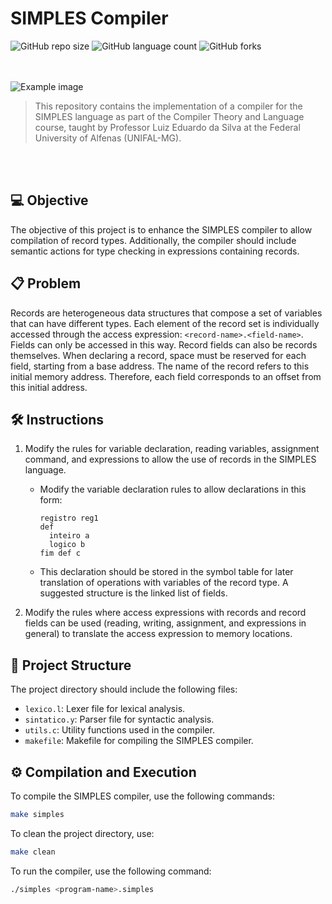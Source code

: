 # SIMPLES Compiler

![GitHub repo size](https://img.shields.io/github/repo-size/giovananog/SIMPLES-compiler?style=for-the-badge)
![GitHub language count](https://img.shields.io/github/languages/count/giovananog/SIMPLES-compiler?style=for-the-badge)
![GitHub forks](https://img.shields.io/github/forks/giovananog/SIMPLES-compiler?style=for-the-badge)

<br><br>
<img src="https://www.unifal-mg.edu.br/portal2/wp-content/uploads/sites/52/2018/04/cropped-logo-unifal-1.png" alt="Example image">

> This repository contains the implementation of a compiler for the SIMPLES language as part of the Compiler Theory and Language course, taught by Professor Luiz Eduardo da Silva at the Federal University of Alfenas (UNIFAL-MG).

<br><br>
## 💻 Objective

The objective of this project is to enhance the SIMPLES compiler to allow compilation of record types. Additionally, the compiler should include semantic actions for type checking in expressions containing records.

## 📋 Problem

Records are heterogeneous data structures that compose a set of variables that can have different types. Each element of the record set is individually accessed through the access expression: `<record-name>.<field-name>`. Fields can only be accessed in this way. Record fields can also be records themselves. When declaring a record, space must be reserved for each field, starting from a base address. The name of the record refers to this initial memory address. Therefore, each field corresponds to an offset from this initial address.

## 🛠️ Instructions

1. Modify the rules for variable declaration, reading variables, assignment command, and expressions to allow the use of records in the SIMPLES language.
   - Modify the variable declaration rules to allow declarations in this form:
     ```
     registro reg1
     def
       inteiro a
       logico b
     fim def c
     ```
   - This declaration should be stored in the symbol table for later translation of operations with variables of the record type. A suggested structure is the linked list of fields.

2. Modify the rules where access expressions with records and record fields can be used (reading, writing, assignment, and expressions in general) to translate the access expression to memory locations.

## 📁 Project Structure

The project directory should include the following files:

- `lexico.l`: Lexer file for lexical analysis.
- `sintatico.y`: Parser file for syntactic analysis.
- `utils.c`: Utility functions used in the compiler.
- `makefile`: Makefile for compiling the SIMPLES compiler.

## ⚙️ Compilation and Execution

To compile the SIMPLES compiler, use the following commands:

```bash
make simples
```
To clean the project directory, use:
```bash
make clean
```
To run the compiler, use the following command:
```bash
./simples <program-name>.simples
```

